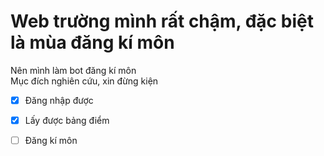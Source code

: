 # Web trường mình rất chậm, đặc biệt là mùa đăng kí môn
Nên mình làm bot đăng kí môn  
Mục đích nghiên cứu, xin đừng kiện  
- [x] Đăng nhập được
- [x] Lấy được bảng điểm
- [ ] Đăng kí môn

